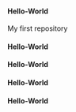 #### Hello-World
My first repository 
#### Hello-World
#### Hello-World

#### Hello-World
#### Hello-World
